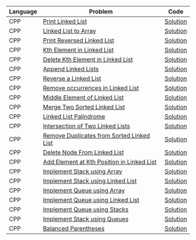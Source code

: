 | Language | Problem                                                                                                                        | Code                                                                                                                    |
| -------- | ------------------------------------------------------------------------------------------------------------------------------ | ----------------------------------------------------------------------------------------------------------------------- |
| CPP      | [Print Linked List](https://workat.tech/problem-solving/practice/print-linked-list)                                            | [Solution](https://github.com/ulascan54/coding-challenge/blob/main/workattech/print-linked-list.cpp)                    |
| CPP      | [Linked List to Array](https://workat.tech/problem-solving/practice/linked-list-to-array)                                      | [Solution](https://github.com/ulascan54/coding-challenge/blob/main/workattech/linked-list-to-array.cpp)                 |
| CPP      | [Print Reversed Linked List](https://workat.tech/problem-solving/practice/print-reversed-linked-list)                          | [Solution](https://github.com/ulascan54/coding-challenge/blob/main/workattech/print-reversed-linked-list.cpp)           |
| CPP      | [Kth Element in Linked List](https://workat.tech/problem-solving/practice/kth-element-linked-list)                             | [Solution](https://github.com/ulascan54/coding-challenge/blob/main/workattech/kth-element-linked-list.cpp)              |
| CPP      | [Delete Kth Element in Linked List](https://workat.tech/problem-solving/practice/delete-kth-element-linked-list)               | [Solution](https://github.com/ulascan54/coding-challenge/blob/main/workattech/delete-kth-element-linked-list.cpp)       |
| CPP      | [Append Linked Lists](https://workat.tech/problem-solving/practice/append-linked-lists)                                        | [Solution](https://github.com/ulascan54/coding-challenge/blob/main/workattech/append-linked-lists.cpp)                  |
| CPP      | [Reverse a Linked List](https://workat.tech/problem-solving/practice/reverse-linked-list)                                      | [Solution](https://github.com/ulascan54/coding-challenge/blob/main/workattech/reverse-linked-list.cpp)                  |
| CPP      | [Remove occurrences in Linked List](https://workat.tech/problem-solving/practice/remove-occurences-linked-list)                | [Solution](https://github.com/ulascan54/coding-challenge/blob/main/workattech/remove-occurences-linked-list.cpp)        |
| CPP      | [Middle Element of Linked List](https://workat.tech/problem-solving/practice/middle-element-linked-list)                       | [Solution](https://github.com/ulascan54/coding-challenge/blob/main/workattech/middle-element-linked-list.cpp)           |
| CPP      | [Merge Two Sorted Linked List](https://workat.tech/problem-solving/practice/merge-sorted-linked-list)                          | [Solution](https://github.com/ulascan54/coding-challenge/blob/main/workattech/merge-sorted-linked-list.cpp)             |
| CPP      | [Linked List Palindrome](https://workat.tech/problem-solving/practice/linked-list-palindrome)                                  | [Solution](https://github.com/ulascan54/coding-challenge/blob/main/workattech/linked-list-palindrome.cpp)               |
| CPP      | [Intersection of Two Linked Lists](https://workat.tech/problem-solving/practice/intersection-two-linked-lists)                 | [Solution](https://github.com/ulascan54/coding-challenge/blob/main/workattech/intersection-two-linked-lists.cpp)        |
| CPP      | [Remove Duplicates from Sorted Linked List](https://workat.tech/problem-solving/practice/remove-duplicates-sorted-linked-list) | [Solution](https://github.com/ulascan54/coding-challenge/blob/main/workattech/remove-duplicates-sorted-linked-list.cpp) |
| CPP      | [Delete Node From Linked List](https://workat.tech/problem-solving/practice/delete-node-linked-list)                           | [Solution](https://github.com/ulascan54/coding-challenge/blob/main/workattech/delete-node-linked-list.cpp)              |
| CPP      | [Add Element at Kth Position in Linked List](https://workat.tech/problem-solving/practice/add-kth-element-linked-list)         | [Solution](https://github.com/ulascan54/coding-challenge/blob/main/workattech/add-kth-element-linked-list.cpp)          |
| CPP      | [Implement Stack using Array](https://workat.tech/problem-solving/practice/implement-stack-array)                              | [Solution](https://github.com/ulascan54/coding-challenge/blob/main/workattech/implement-stack-array.cpp)                |
| CPP      | [Implement Stack using Linked List](https://workat.tech/problem-solving/practice/implement-stack-linked-list)                  | [Solution](https://github.com/ulascan54/coding-challenge/blob/main/workattech/implement-stack-linked-list.cpp)          |
| CPP      | [Implement Queue using Array](https://workat.tech/problem-solving/practice/implement-queue-array)                              | [Solution](https://github.com/ulascan54/coding-challenge/blob/main/workattech/implement-queue-array.cpp)                |
| CPP      | [Implement Queue using Linked List](https://workat.tech/problem-solving/practice/implement-queue-linked-list)                  | [Solution](https://github.com/ulascan54/coding-challenge/blob/main/workattech/implement-queue-linked-list.cpp)          |
| CPP      | [Implement Queue using Stacks](https://workat.tech/problem-solving/practice/implement-queue-using-stacks)                      | [Solution](https://github.com/ulascan54/coding-challenge/blob/main/workattech/implement-queue-using-stacks.cpp)         |
| CPP      | [Implement Stack using Queues](https://workat.tech/problem-solving/practice/implement-stack-using-queues)                      | [Solution](https://github.com/ulascan54/coding-challenge/blob/main/workattech/implement-stack-using-queues.cpp)         |
| CPP      | [Balanced Parentheses](https://workat.tech/problem-solving/practice/balanced-parentheses)                                      | [Solution](https://github.com/ulascan54/coding-challenge/blob/main/workattech/balanced-parentheses.cpp)                 |
